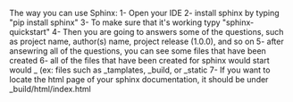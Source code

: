 The way you can use Sphinx: 
1- Open your IDE
2- install sphinx by typing "pip install sphinx"
3- To make sure that it's working typy "sphinx-quickstart"
4- Then you are going to answers some of the questions, such as project name, author(s) name, project release (1.0.0), and so on
5- after ansewring all of the questions, you can see some files that have been created 
6- all of the files that have been created for sphinx would start would _ (ex: files such as _tamplates, _build, or _static
7- If you want to locate the html page of your sphinx documentation, it should be under _build/html/index.html
